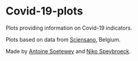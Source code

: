 # Covid-19-plots

 Plots providing information on Covid-19 indicators.
 
 Plots based on data from [Sciensano](https://epistat.wiv-isp.be/covid/), Belgium.
 
 Made by [Antoine Soetewey](https://www.antoinesoetewey.com/) and [Niko Speybroeck](https://twitter.com/NikoSpeybroeck).